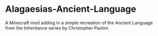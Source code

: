 # Alagaesias-Ancient-Language
A Minecraft mod adding in a simple recreation of the Ancient Language from the Inheritance series by Christopher Paolini.
